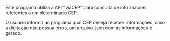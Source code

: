 Este programa utiliza a API "viaCEP" para consulta de informações referentes a um determinado CEP. 

O usuário informa ao programa qual CEP deseja receber informações, caso a digitação não possua erros, um arquivo .json com as informações é gerado. 

